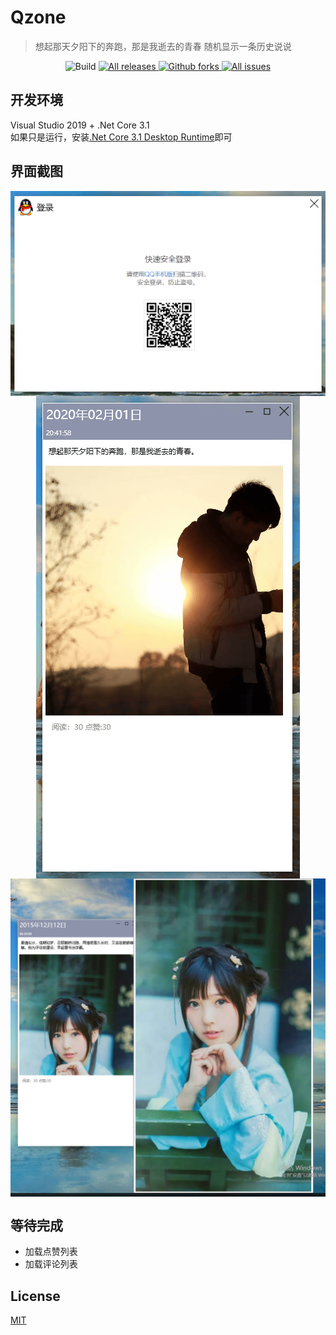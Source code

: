 # Qzone
> 想起那天夕阳下的奔跑，那是我逝去的青春
随机显示一条历史说说

<p align="center">
    <img alt="Build" src="https://img.shields.io/appveyor/build/zhaotianff/Qzone" />
    <a href="https://github.com/zhaotianff/Qzone/releases" target="_blank">
          <img alt="All releases" src="https://img.shields.io/github/downloads/zhaotianff/Qzone/total.svg" />
    </a>
    <a href="https://github.com/zhaotianff/Qzone/network/members" target="_blank">
          <img alt="Github forks" src="https://img.shields.io/github/forks/zhaotianff/Qzone.svg" />
    </a>
    <a href="https://github.com/zhaotianff/Qzone/issues" target="_blank">
          <img alt="All issues" src="https://img.shields.io/github/issues/zhaotianff/Qzone.svg" />
    </a>
</p>

## 开发环境
Visual Studio 2019 + .Net Core 3.1  
如果只是运行，安装[.Net Core 3.1 Desktop Runtime](https://download.visualstudio.microsoft.com/download/pr/add2ffbe-a288-4d47-8b09-a39c8645f505/8516700dd5bd85fe07e8010e55d8f653/windowsdesktop-runtime-3.1.8-win-x64.exe)即可

## 界面截图
<div align="center">
    <img align="center" src="Screenshots/1.png" alt="Login"></img>
</div>

<div align="center">
    <img align="center" src="Screenshots/2.png" alt="说说"></img>
</div>

<div align="center">
    <img align="center" src="Screenshots/3.jpg" alt="说说"></img>
</div>

## 等待完成
* 加载点赞列表
* 加载评论列表

## License
[MIT](LICENSE)
